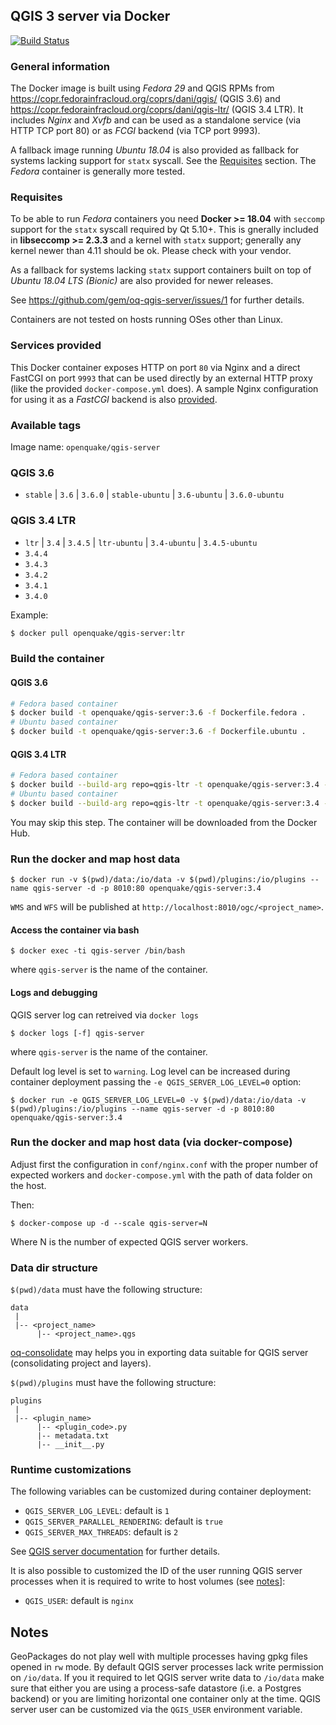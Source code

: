 ## QGIS 3 server via Docker

[![Build Status](https://travis-ci.org/gem/oq-qgis-server.svg?branch=master)](https://travis-ci.org/gem/oq-qgis-server)

### General information

The Docker image is built using *Fedora 29* and QGIS RPMs from https://copr.fedorainfracloud.org/coprs/dani/qgis/ (QGIS 3.6) and https://copr.fedorainfracloud.org/coprs/dani/qgis-ltr/ (QGIS 3.4 LTR).
It includes *Nginx* and *Xvfb* and can be used as a standalone service (via HTTP TCP port 80) or as *FCGI* backend (via TCP port 9993).

A fallback image running *Ubuntu 18.04* is also provided as fallback for systems lacking support for `statx` syscall. See the [Requisites](#Requisites) section.
The *Fedora* container is generally more tested.

### Requisites

To be able to run *Fedora* containers you need **Docker >= 18.04** with `seccomp` support for the `statx` syscall required by Qt 5.10+. This is gnerally included in **libseccomp >= 2.3.3** and
a kernel with `statx` support; generally any kernel newer than 4.11 should be ok. Please check with your vendor.

As a fallback for systems lacking `statx` support containers built on top of *Ubuntu 18.04 LTS (Bionic)* are also provided for newer releases.

See https://github.com/gem/oq-qgis-server/issues/1 for further details.

Containers are not tested on hosts running OSes other than Linux.

### Services provided

This Docker container exposes HTTP on port `80` via Nginx and a direct FastCGI on port `9993` that can be used directly by an external HTTP proxy (like the provided `docker-compose.yml` does).
A sample Nginx configuration for using it as a *FastCGI* backend is also [provided](conf/nginx-fcgi-sample.conf).

### Available tags

Image name: `openquake/qgis-server`

### QGIS 3.6
- `stable` | `3.6` | `3.6.0` | `stable-ubuntu` | `3.6-ubuntu` | `3.6.0-ubuntu`

### QGIS 3.4 LTR
- `ltr` | `3.4` | `3.4.5` | `ltr-ubuntu` | `3.4-ubuntu` | `3.4.5-ubuntu`
- `3.4.4`
- `3.4.3`
- `3.4.2`
- `3.4.1`
- `3.4.0`

Example:

```bash
$ docker pull openquake/qgis-server:ltr
```

### Build the container

#### QGIS 3.6

```bash
# Fedora based container
$ docker build -t openquake/qgis-server:3.6 -f Dockerfile.fedora .
# Ubuntu based container
$ docker build -t openquake/qgis-server:3.6 -f Dockerfile.ubuntu .
```

#### QGIS 3.4 LTR

```bash
# Fedora based container
$ docker build --build-arg repo=qgis-ltr -t openquake/qgis-server:3.4 -f Dockerfile.fedora .
# Ubuntu based container
$ docker build --build-arg repo=qgis-ltr -t openquake/qgis-server:3.4 -f Dockerfile.ubuntu .
```

You may skip this step. The container will be downloaded from the Docker Hub.

### Run the docker and map host data

```
$ docker run -v $(pwd)/data:/io/data -v $(pwd)/plugins:/io/plugins --name qgis-server -d -p 8010:80 openquake/qgis-server:3.4
```

`WMS` and `WFS` will be published at `http://localhost:8010/ogc/<project_name>`.

#### Access the container via bash

```
$ docker exec -ti qgis-server /bin/bash
```

where `qgis-server` is the name of the container.

#### Logs and debugging

QGIS server log can retreived via `docker logs`

```
$ docker logs [-f] qgis-server
```

where `qgis-server` is the name of the container.

Default log level is set to `warning`. Log level can be increased during container deployment passing the `-e QGIS_SERVER_LOG_LEVEL=0` option:

```
$ docker run -e QGIS_SERVER_LOG_LEVEL=0 -v $(pwd)/data:/io/data -v $(pwd)/plugins:/io/plugins --name qgis-server -d -p 8010:80 openquake/qgis-server:3.4
```

### Run the docker and map host data (via docker-compose)

Adjust first the configuration in `conf/nginx.conf` with the proper number of expected workers
and `docker-compose.yml` with the path of data folder on the host.

Then:

```
$ docker-compose up -d --scale qgis-server=N
```

Where N is the number of expected QGIS server workers.


### Data dir structure

`$(pwd)/data` must have the following structure:

```
data 
 |
 |-- <project_name>
      |-- <project_name>.qgs
```

[oq-consolidate](https://github.com/gem/oq-consolidate) may helps you in exporting data suitable for QGIS server (consolidating project and layers).

`$(pwd)/plugins` must have the following structure:

```
plugins
 |
 |-- <plugin_name>
      |-- <plugin_code>.py
      |-- metadata.txt
      |-- __init__.py
```

### Runtime customizations

The following variables can be customized during container deployment:

- `QGIS_SERVER_LOG_LEVEL`: default is `1`
- `QGIS_SERVER_PARALLEL_RENDERING`: default is `true`
- `QGIS_SERVER_MAX_THREADS`: default is `2`

See [QGIS server documentation](https://docs.qgis.org/testing/en/docs/user_manual/working_with_ogc/server/config.html#qgis-server-log-level) for further details.

It is also possible to customized the ID of the user running QGIS server processes when it is required to write to host volumes (see [notes](#notes)]:

- `QGIS_USER`: default is `nginx`


## Notes

GeoPackages do not play well with multiple processes having gpkg files opened in `rw` mode. By default QGIS server processes lack write permission on `/io/data`.
If you it required to let QGIS server write data to `/io/data` make sure that either you are using a process-safe datastore (i.e. a Postgres backend) or you are
limiting horizontal one container only at the time. QGIS server user can be customized via the `QGIS_USER` environment variable.
